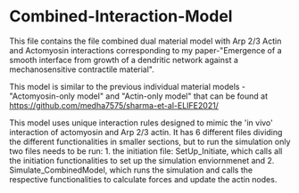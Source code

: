 # Combined-Interaction-Model
This file contains the file combined dual material model with Arp 2/3 Actin and Actomyosin interactions corresponding 
to my paper-"Emergence of a smooth interface from growth of a dendritic network against a mechanosensitive contractile material".

This model is similar to the previous individual material models -"Actomyosin-only model" and "Actin-only model" that can be found at https://github.com/medha7575/sharma-et-al-ELIFE2021/

This model uses unique interaction rules designed to mimic the 'in vivo' interaction of actomyosin and Arp 2/3 actin. 
It has 6 different files dividing the different functionalities in smaller sections, but to run the simulation only two files needs to be run: 1. the initiation file: SetUp_Initiate, which calls all the initiation functionalities to set up the simulation enviornmenet and 2. Simulate_CombinedModel, which runs the simulation and calls the respective functionalities to calculate forces and update the actin nodes.

